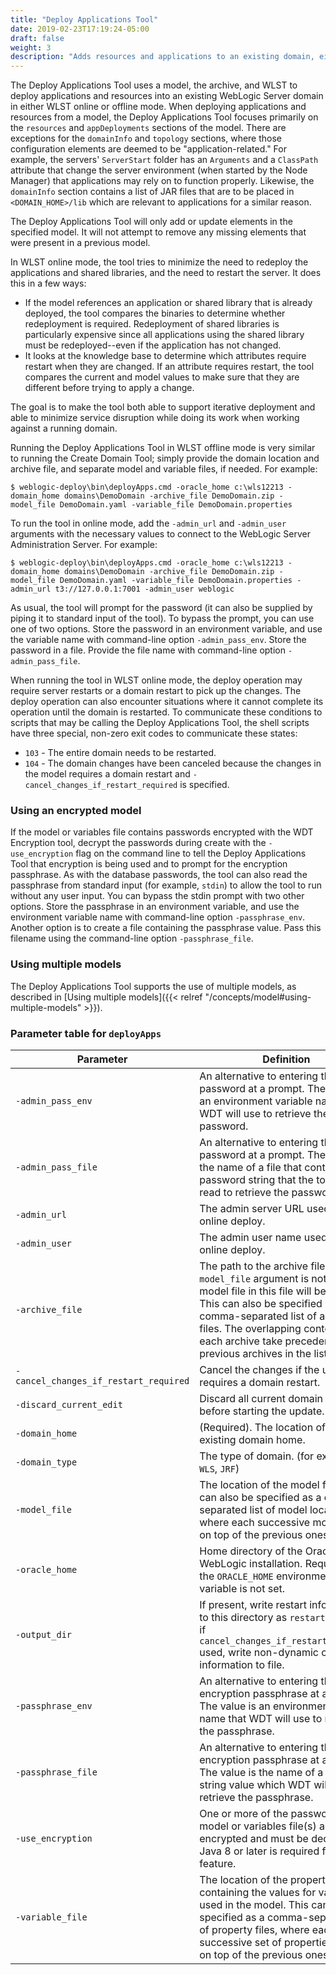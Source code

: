 ```yaml
---
title: "Deploy Applications Tool"
date: 2019-02-23T17:19:24-05:00
draft: false
weight: 3
description: "Adds resources and applications to an existing domain, either in offline or online mode."
---
```



The Deploy Applications Tool uses a model, the archive, and WLST to deploy applications and resources into an existing WebLogic Server domain in either WLST online or offline mode.  When deploying applications and resources from a model, the Deploy Applications Tool focuses primarily on the `resources` and `appDeployments` sections of the model.  There are exceptions for the `domainInfo` and `topology` sections, where those configuration elements are deemed to be "application-related."  For example, the servers' `ServerStart` folder has an `Arguments` and a `ClassPath` attribute that change the server environment (when started by the Node Manager) that applications may rely on to function properly.  Likewise, the `domainInfo` section contains a list of JAR files that are to be placed in `<DOMAIN_HOME>/lib` which are relevant to applications for a similar reason.

The Deploy Applications Tool will only add or update elements in the specified model. It will not attempt to remove any missing elements that were present in a previous model.

In WLST online mode, the tool tries to minimize the need to redeploy the applications and shared libraries, and the need to restart the server.  It does this in a few ways:

- If the model references an application or shared library that is already deployed, the tool compares the binaries to determine whether redeployment is required.  Redeployment of shared libraries is particularly expensive since all applications using the shared library must be redeployed--even if the application has not changed.
- It looks at the knowledge base to determine which attributes require restart when they are changed.  If an attribute requires restart, the tool compares the current and model values to make sure that they are different before trying to apply a change.

The goal is to make the tool both able to support iterative deployment and able to minimize service disruption while doing its work when working against a running domain.

Running the Deploy Applications Tool in WLST offline mode is very similar to running the Create Domain Tool; simply provide the domain location and archive file, and separate model and variable files, if needed.  For example:

    $ weblogic-deploy\bin\deployApps.cmd -oracle_home c:\wls12213 -domain_home domains\DemoDomain -archive_file DemoDomain.zip -model_file DemoDomain.yaml -variable_file DemoDomain.properties

To run the tool in online mode, add the `-admin_url` and `-admin_user` arguments with the necessary values to connect to the WebLogic Server Administration Server. For example:

    $ weblogic-deploy\bin\deployApps.cmd -oracle_home c:\wls12213 -domain_home domains\DemoDomain -archive_file DemoDomain.zip -model_file DemoDomain.yaml -variable_file DemoDomain.properties -admin_url t3://127.0.0.1:7001 -admin_user weblogic

As usual, the tool will prompt for the password (it can also be supplied by piping it to standard input of the tool). To bypass the prompt, you can use one of two options. Store the password in an environment variable, and use the variable name with command-line option `-admin_pass_env`. Store the password in a file. Provide the file name with command-line option `-admin_pass_file`.

When running the tool in WLST online mode, the deploy operation may require server restarts or a domain restart to pick up the changes.  The deploy operation can also encounter situations where it cannot complete its operation until the domain is restarted.  To communicate these conditions to scripts that may be calling the Deploy Applications Tool, the shell scripts have three special, non-zero exit codes to communicate these states:

- `103` - The entire domain needs to be restarted.
- `104` - The domain changes have been canceled because the changes in the model requires a domain restart and `-cancel_changes_if_restart_required` is specified.

### Using an encrypted model

If the model or variables file contains passwords encrypted with the WDT Encryption tool, decrypt the passwords during create with the `-use_encryption` flag on the command line to tell the Deploy Applications Tool that encryption is being used and to prompt for the encryption passphrase.  As with the database passwords, the tool can also read the passphrase from standard input (for example, `stdin`) to allow the tool to run without any user input. You can bypass the stdin prompt with two other options. Store the passphrase in an environment variable, and use the environment variable name with command-line option `-passphrase_env`. Another option is to create a file containing the passphrase value. Pass this filename using the command-line option `-passphrase_file`.


### Using multiple models

The Deploy Applications Tool supports the use of multiple models, as described in [Using multiple models]({{< relref "/concepts/model#using-multiple-models" >}}).

### Parameter table for `deployApps`
| Parameter | Definition | Default |
| ---- | ---- | ---- |
| `-admin_pass_env` | An alternative to entering the admin password at a prompt. The value is an environment variable name that WDT will use to retrieve the password. |    |
| `-admin_pass_file` |  An alternative to entering the admin password at a prompt. The value is a the name of a file that contains a password string that the tool will read to retrieve the password. |    |
| `-admin_url` | The admin server URL used for online deploy. |    |
| `-admin_user` | The admin user name used for online deploy. |    |
| `-archive_file` | The path to the archive file. If the `-model_file` argument is not used, the model file in this file will be used. This can also be specified as a comma-separated list of archive files.  The overlapping contents in each archive take precedence over previous archives in the list. |    |
| `-cancel_changes_if_restart_required` | Cancel the changes if the update requires a domain restart. |    |
| `-discard_current_edit` | Discard all current domain edits before starting the update. |    |
| `-domain_home` | (Required). The location of the existing domain home. |    |
| `-domain_type` | The type of domain.  (for example, `WLS`, `JRF`) | `WLS` |
| `-model_file` | The location of the model file. This can also be specified as a comma-separated list of model locations, where each successive model layers on top of the previous ones. |    |
| `-oracle_home` | Home directory of the Oracle WebLogic installation. Required if the `ORACLE_HOME` environment variable is not set.|    |
| `-output_dir` | If present, write restart information to this directory as `restart.file`, or, if `cancel_changes_if_restart_required` used, write non-dynamic changes information to file. |    |
| `-passphrase_env` | An alternative to entering the encryption passphrase at a prompt. The value is an environment variable name that WDT will use to retrieve the passphrase. |    |
| `-passphrase_file` | An alternative to entering the encryption passphrase at a prompt. The value is the name of a file with a string value which WDT will read to retrieve the passphrase. |    |
| `-use_encryption` | One or more of the passwords in the model or variables file(s) are encrypted and must be decrypted. Java 8 or later is required for this feature. |    |
| `-variable_file` | The location of the property file containing the values for variables used in the model. This can also be specified as a comma-separated list of property files, where each successive set of properties layers on top of the previous ones. |    |
